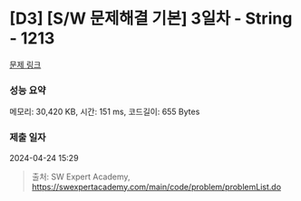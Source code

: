 # [D3] [S/W 문제해결 기본] 3일차 - String - 1213 

[문제 링크](https://swexpertacademy.com/main/code/problem/problemDetail.do?contestProbId=AV14P0c6AAUCFAYi) 

### 성능 요약

메모리: 30,420 KB, 시간: 151 ms, 코드길이: 655 Bytes

### 제출 일자

2024-04-24 15:29



> 출처: SW Expert Academy, https://swexpertacademy.com/main/code/problem/problemList.do